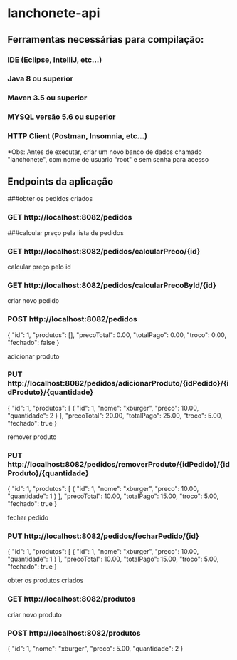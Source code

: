 # lanchonete-api


## Ferramentas necessárias para compilação:

### IDE (Eclipse, IntelliJ, etc...)
### Java 8 ou superior
### Maven 3.5 ou superior
### MYSQL versão 5.6 ou superior
### HTTP Client (Postman, Insomnia, etc...)


*Obs: Antes de executar, criar um novo banco de dados chamado "lanchonete", com nome de usuario "root" e sem senha para acesso


## Endpoints da aplicação

###obter os pedidos criados
### GET http://localhost:8082/pedidos


###calcular preço pela lista de pedidos
### GET http://localhost:8082/pedidos/calcularPreco/{id}


calcular preço pelo id
### GET http://localhost:8082/pedidos/calcularPrecoById/{id}


criar novo pedido
### POST http://localhost:8082/pedidos
{
"id": 1,
"produtos": [],
"precoTotal": 0.00,
"totalPago": 0.00,
"troco": 0.00,
"fechado": false
}


adicionar produto
### PUT http://localhost:8082/pedidos/adicionarProduto/{idPedido}/{idProduto}/{quantidade}
{
"id": 1,
"produtos": [
  {
  "id": 1,
  "nome": "xburger",
  "preco": 10.00,
  "quantidade": 2
  }
],
"precoTotal": 20.00,
"totalPago": 25.00,
"troco": 5.00,
"fechado": true
}


remover produto
### PUT http://localhost:8082/pedidos/removerProduto/{idPedido}/{idProduto}/{quantidade}
{
"id": 1,
"produtos": [
  {
  "id": 1,
  "nome": "xburger",
  "preco": 10.00,
  "quantidade": 1
  }
],
"precoTotal": 10.00,
"totalPago": 15.00,
"troco": 5.00,
"fechado": true
}


fechar pedido
### PUT http://localhost:8082/pedidos/fecharPedido/{id}
{
"id": 1,
"produtos": [
  {
  "id": 1,
  "nome": "xburger",
  "preco": 10.00,
  "quantidade": 1
  }
],
"precoTotal": 10.00,
"totalPago": 15.00,
"troco": 5.00,
"fechado": true
}


obter os produtos criados
### GET http://localhost:8082/produtos


criar novo produto
### POST http://localhost:8082/produtos
{
"id": 1,
"nome": "xburger",
"preco": 5.00,
"quantidade": 2
}
